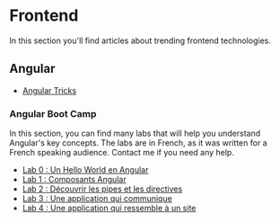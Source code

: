 # Frontend

In this section you'll find articles about trending frontend technologies.

## Angular

* [Angular Tricks](anglular-tricks.md)

### Angular Boot Camp

In this section, you can find many labs that will help you understand Angular's key concepts. The labs are in French, as it was written for a French speaking audience. Contact me if you need any help.

* [Lab 0 : Un Hello World en Angular](./angular-bootcamp/lab-0.md)
* [Lab 1 : Composants Angular](./angular-bootcamp/lab-1.md)
* [Lab 2 : Découvrir les pipes et les directives](./angular-bootcamp/lab-2.md)
* [Lab 3 : Une application qui communique](./angular-bootcamp/lab-3.md) 
* [Lab 4 : Une application qui ressemble à un site](./angular-bootcamp/lab-4.md) 

